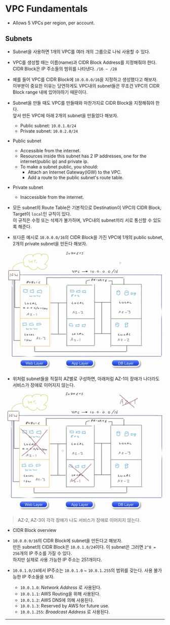 # VPC Fundamentals

- Allows 5 VPCs per region, per account.

## Subnets

- Subnet을 사용하면 1개의 VPC를 여러 개의 그룹으로 나눠 사용할 수 있다.

- VPC를 생성할 때는 이름(name)과 CIDR Block Address를 지정해줘야 한다.  
  CIDR Block은 IP 주소들의 범위를 나타낸다. `/16 ~ /28`

- 예를 들어 VPC를 CIDR Block에 `10.0.0.0/16`을 지정하고 생성했다고 해보자.  
  이부분이 중요한 이유는 당연하게도 VPC내의 subnet들은 무조건 VPC의 CIDR Block range 내에 있어야하기 때문이다.

- Subnet을 만들 때도 VPC를 만들때와 마찬가지로 CIDR Block을 지정해줘야 한다.  
  앞서 만든 VPC에 아래 2개의 subnet을 만들었다 해보자.

  - Public subnet: `10.0.1.0/24`
  - Private subnet: `10.0.2.0/24`

- Public subnet

  - Accessible from the internet.
  - Resources inside this subnet has 2 IP addresses, one for the internet(public ip) and private ip.
  - To make a subnet public, you should:
    - Attach an Internet Gateway(IGW) to the VPC.
    - Add a route to the public subnet's route table.

- Private subnet

  - Inaccessible from the internet.

- 모든 subnet의 Route Table은 기본적으로 Destination이 VPC의 CIDR Block, Target이 `local`인 규칙이 있다.  
  이 규칙은 수정 또는 삭제가 불가하며, VPC내의 subnet끼리 서로 통신할 수 있도록 해준다.

- 또다른 예시로 `10.0.0.0/16`의 CIDR Block을 가진 VPC에 1개의 public subnet, 2개의 private subnet을 만든다 해보자.

![picture 11](/images/AWS_SAA_VPC_FD_1.png)

- 위처럼 subnet들을 적절히 AZ별로 구성하면, 아래처럼 AZ-1이 장애가 나더라도 서비스가 장애로 이어지지 않는다.

![picture 12](/images/AWS_SAA_VPC_FD_2.png)

> AZ-2, AZ-3이 각각 장애가 나도 서비스가 장애로 이어지지 않는다.

- CIDR Block overview

- `10.0.0.0/16`의 CIDR Block에 subnet을 만든다고 해보자.  
  만든 subnet의 CIDR Block은 `10.0.1.0/24`이다. 이 subnet은 그러면 `2^8 = 256`개의 IP 주소를 가질 수 있다.  
  하지만 실제로 사용 가능한 IP 주소는 251개이다.

- `10.0.1.0/24`에서 IP주소는 `10.0.1.0` ~ `10.0.1.255`의 범위를 갖는다. 사용 불가능한 IP 주소들을 보자.
  - `10.0.1.0`: _Network Address_ 로 사용된다.
  - `10.0.1.1`: AWS Routing을 위해 사용된다.
  - `10.0.1.2`: AWS DNS에 의해 사용된다.
  - `10.0.1.3`: Reserved by AWS for future use.
  - `10.0.1.255`: _Broadcast Address_ 로 사용된다.

---
